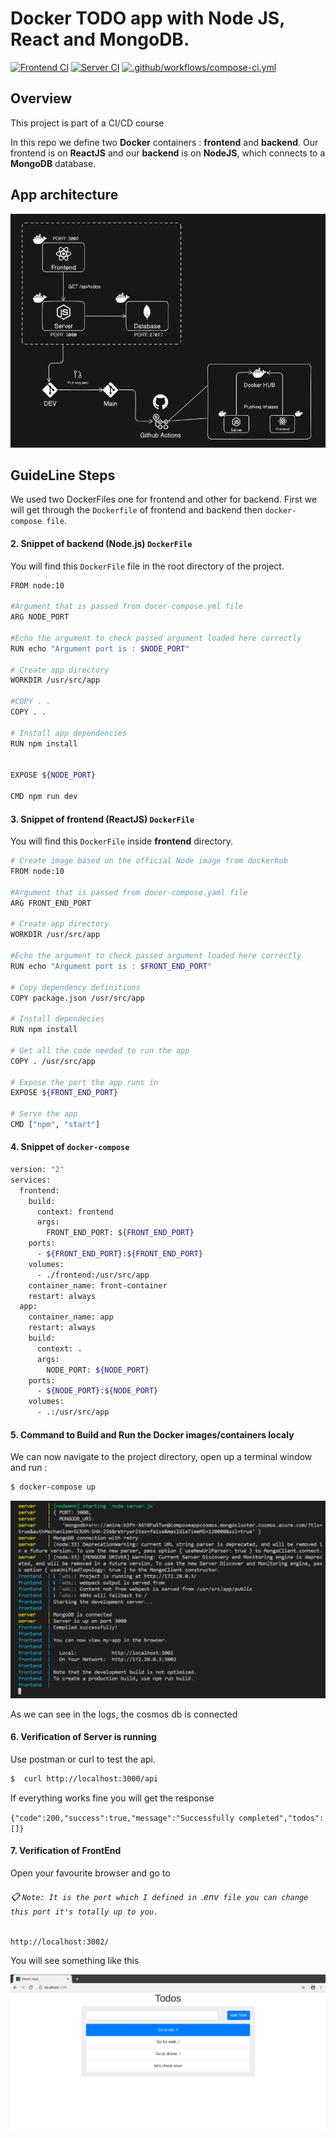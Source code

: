 # Docker TODO app with Node JS, React and MongoDB.

[![Frontend CI](https://github.com/Amine-Alami/Ci-CD-H3/actions/workflows/frontend-ci.yml/badge.svg)](https://github.com/Amine-Alami/Ci-CD-H3/actions/workflows/frontend-ci.yml) [![Server CI](https://github.com/Amine-Alami/Ci-CD-H3/actions/workflows/server-ci.yml/badge.svg)](https://github.com/Amine-Alami/Ci-CD-H3/actions/workflows/server-ci.yml) [![.github/workflows/compose-ci.yml](https://github.com/Amine-Alami/Ci-CD-H3/actions/workflows/compose-ci.yml/badge.svg)](https://github.com/Amine-Alami/Ci-CD-H3/actions/workflows/compose-ci.yml)


## Overview

This project is part of a CI/CD course

In this repo we define two **Docker** containers : **frontend** and **backend**. Our frontend is on **ReactJS** and our **backend** is on **NodeJS**, which connects to a **MongoDB** database.

## App architecture

![Alt text](screenshots/architecture.png)

## GuideLine Steps

We used two DockerFiles one for frontend and other for backend. 
First we will get through the `Dockerfile` of frontend and backend then `docker-compose file`.

#### 2. Snippet of backend (Node.js) `DockerFile`

You will find this `DockerFile` file in the root directory of the project.

```bash
FROM node:10

#Argument that is passed from docer-compose.yml file
ARG NODE_PORT

#Echo the argument to check passed argument loaded here correctly
RUN echo "Argument port is : $NODE_PORT"

# Create app directory
WORKDIR /usr/src/app

#COPY . .
COPY . .

# Install app dependencies
RUN npm install


EXPOSE ${NODE_PORT}

CMD npm run dev
```


#### 3. Snippet of frontend (ReactJS) `DockerFile`

You will find this `DockerFile` inside **frontend** directory. 

```bash
# Create image based on the official Node image from dockerhub
FROM node:10

#Argument that is passed from docer-compose.yaml file
ARG FRONT_END_PORT

# Create app directory
WORKDIR /usr/src/app

#Echo the argument to check passed argument loaded here correctly
RUN echo "Argument port is : $FRONT_END_PORT"

# Copy dependency definitions
COPY package.json /usr/src/app

# Install dependecies
RUN npm install

# Get all the code needed to run the app
COPY . /usr/src/app

# Expose the port the app runs in
EXPOSE ${FRONT_END_PORT}

# Serve the app
CMD ["npm", "start"]
```


#### 4. Snippet of `docker-compose`

```bash
version: "2"
services:
  frontend:
    build:
      context: frontend
      args:
        FRONT_END_PORT: ${FRONT_END_PORT}
    ports:
      - ${FRONT_END_PORT}:${FRONT_END_PORT}
    volumes:
      - ./frontend:/usr/src/app
    container_name: front-container
    restart: always
  app:
    container_name: app
    restart: always
    build:
      context: .
      args:
        NODE_PORT: ${NODE_PORT}
    ports:
      - ${NODE_PORT}:${NODE_PORT}
    volumes:
      - .:/usr/src/app
```


#### 5. Command to Build and Run the Docker images/containers localy

We can now navigate to the project directory, open up a terminal window and run :

```bash
$ docker-compose up
```

![](screenshots/connected%20to%20cosmosdb.png)

As we can see in the logs, the cosmos db is connected


#### 6. Verification of Server is running

Use postman or curl to test the api.

```bash
$  curl http://localhost:3000/api
```

If everything works fine you will get the response 

`{"code":200,"success":true,"message":"Successfully completed","todos":[]}`


#### 7. Verification of FrontEnd

Open your favourite browser and go to 

###### :clipboard: `Note: It is the port which I defined in `.env` file you can change this port it's totally up to you.`

```
http://localhost:3002/
```


You will see something like this

![image](screenshots/front.png)

